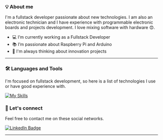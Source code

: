 <!-- ![Header](./assets/header-image.png) -->
### 💡‍ About me

I'm a fullstack developer passionate about new technologies. I am also an electronic technician and I have experience with programmable electronic boards and projects development. I love mixing software with hardware :heart_eyes:.

- 💻 I’m currently working as a Fullstack Developer
- 📚 I’m passionate about Raspberry Pi and Arduino
- 🌱 I'm always thinking about innovation projects

---
### 🛠️ Languages and Tools

I'm focused on fullstack development, so here is a list of technologies I use or have good experience with.

[![My Skills](https://skillicons.dev/icons?i=nodejs,js,ts,cs,php,py,express,laravel,html,css,materialui,bootstrap,vue,react,redux,graphql,qt,jest,redis,mongodb,postgres,mysql,sqlite,prisma,docker,kubernetes,git,github,gitlab,arduino,raspberrypi,figma,xd,ai,ps&perline=10)](https://skillicons.dev)

### 💬 Let's connect

Feel free to contact me on these social networks.

[![LinkedIn Badge](https://img.shields.io/badge/LinkedIn-0077B5?style=for-the-badge&logo=linkedin&logoColor=white)](https://www.linkedin.com/in/william-albornoz-bb048a60/)

---

<!-- ![Stats](./profile-3d-contrib/profile-green-animate.svg) -->